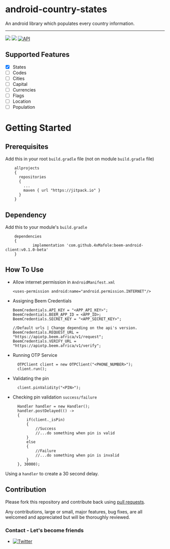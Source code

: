 # android-country-states
An android library which populates every country information.
_________________________
[![](https://jitpack.io/v/4xMafole/beem-android-client.svg)](https://jitpack.io/#4xMafole/beem-android-client) [![](https://img.shields.io/badge/platform-android-orang)](https://img.shields.io/badge/platform-android-orange) [![API](https://img.shields.io/badge/API-21%2B-brightgreen.svg?style=flat)](https://android-arsenal.com/api?level=21)

## Supported Features
- [x] States
- [ ] Codes
- [ ] Cities
- [ ] Capital
- [ ] Currencies
- [ ] Flags
- [ ] Location
- [ ] Population

# Getting Started

## Prerequisites
Add this in your root ```build.gradle``` file (not on module ```build.gradle``` file)

        allprojects 
        {
          repositories 
          {
            ...
            maven { url "https://jitpack.io" }
          }
        }

## Dependency
Add this to your module's ```build.gradle```

        dependencies 
        {
                implementation 'com.github.4xMafole:beem-android-client:v0.1.0-beta'
        }
  
  ## How To Use
  
  - Allow internet permission in ```AndroidManifest.xml```
  
        <uses-permission android:name="android.permission.INTERNET"/>
 
  - Assigning Beem Credentials

        BeemCredentials.API_KEY = "<APP_API_KEY>";
        BeemCredentials.BEEM_APP_ID = <APP_ID>;
        BeemCredentials.SECRET_KEY = "<APP_SECRET_KEY>";

        //Default urls | Change depending on the api's version.
        BeemCredentials.REQUEST_URL = "https://apiotp.beem.africa/v1/request";
        BeemCredentials.VERIFY_URL = "https://apiotp.beem.africa/v1/verify";

- Running OTP Service

        OTPClient client = new OTPClient("<PHONE_NUMBER>");
        client.run();
        
- Validating the pin

        client.pinValidity("<PIN>");
     
- Checking pin validation ```success/failure```

        Handler handler = new Handler();
        handler.postDelayed(() ->
        {
            if(client._isPin)
            {
                //Success
                //...do something when pin is valid
            }
            else
            {
                //Failure
                //...do something when pin is invalid
            }
        }, 30000);
        
Using a ```handler``` to create a 30 second delay.

## Contribution
Please fork this repository and contribute back using [pull requests](https://github.com/4xMafole/android-country-states/pulls).

Any contributions, large or small, major features, bug fixes, are all welcomed and appreciated but will be thoroughly reviewed.

### Contact - Let's become friends
- [![Twitter](https://img.shields.io/twitter/url?label=Twitter%20%404xMafole&style=social&url=https%3A%2F%2Ftwitter.com%2F4xmafole)](https://twitter.com/intent/tweet?text=Wow:&url=https%3A%2F%2Ftwitter.com%2F4xmafole)

